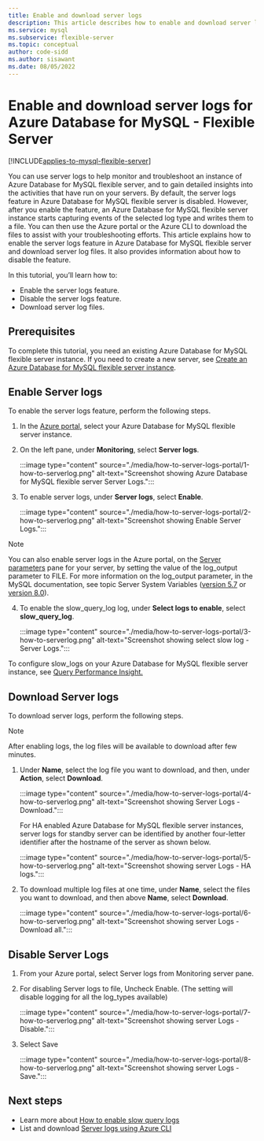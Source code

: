 ```yaml
---
title: Enable and download server logs
description: This article describes how to enable and download server logs for Azure Database for MySQL - Flexible Server by using the Azure portal.
ms.service: mysql
ms.subservice: flexible-server
ms.topic: conceptual
author: code-sidd
ms.author: sisawant
ms.date: 08/05/2022
---
```

# Enable and download server logs for Azure Database for MySQL - Flexible Server

[!INCLUDE[applies-to-mysql-flexible-server](../includes/applies-to-mysql-flexible-server.md)]

You can use server logs to help monitor and troubleshoot an instance of Azure Database for MySQL flexible server, and to gain detailed insights into the activities that have run on your servers.
By default, the server logs feature in Azure Database for MySQL flexible server is disabled. However, after you enable the feature, an Azure Database for MySQL flexible server instance starts capturing events of the selected log type and writes them to a file. You can then use the Azure portal or the Azure CLI to download the files to assist with your troubleshooting efforts.
This article explains how to enable the server logs feature in Azure Database for MySQL flexible server and download server log files. It also provides information about how to disable the feature.

In this tutorial, you’ll learn how to:
- Enable the server logs feature.
- Disable the server logs feature.
- Download server log files.

## Prerequisites

To complete this tutorial, you need an existing Azure Database for MySQL flexible server instance. If you need to create a new server, see [Create an Azure Database for MySQL flexible server instance](./quickstart-create-server-portal.md).

## Enable Server logs

To enable the server logs feature, perform the following steps.

1. In the [Azure portal](https://portal.azure.com), select your Azure Database for MySQL flexible server instance.

2. On the left pane, under **Monitoring**, select **Server logs**.

    :::image type="content" source="./media/how-to-server-logs-portal/1-how-to-serverlog.png" alt-text="Screenshot showing Azure Database for MySQL flexible server Server Logs.":::

3. To enable server logs, under **Server logs**, select **Enable**.

    :::image type="content" source="./media/how-to-server-logs-portal/2-how-to-serverlog.png" alt-text="Screenshot showing Enable Server Logs.":::

>[!Note]
> You can also enable server logs in the Azure portal, on the [Server parameters](./how-to-configure-server-parameters-portal.md) pane for your server, by setting the value of the log_output parameter to FILE.
> For more information on the log_output parameter, in the MySQL documentation, see topic Server System Variables ([version 5.7](https://dev.mysql.com/doc/refman/5.7/en/server-system-variables.html#sysvar_log_output) or [version 8.0](https://dev.mysql.com/doc/refman/8.0/en/server-system-variables.html#sysvar_log_output)).

4. To enable the slow_query_log log, under **Select logs to enable**, select **slow_query_log**.

    :::image type="content" source="./media/how-to-server-logs-portal/3-how-to-serverlog.png" alt-text="Screenshot showing select slow log - Server Logs.":::

To configure slow_logs on your Azure Database for MySQL flexible server instance, see [Query Performance Insight.](./tutorial-query-performance-insights.md)


## Download Server logs

To download server logs, perform the following steps.
> [!Note]
> After enabling logs, the log files will be available to download after few minutes.

1. Under **Name**, select the log file you want to download, and then, under **Action**, select **Download**.

    :::image type="content" source="./media/how-to-server-logs-portal/4-how-to-serverlog.png" alt-text="Screenshot showing Server Logs - Download.":::

    For HA enabled Azure Database for MySQL flexible server instances, server logs for standby server can be identified by another four-letter identifier after the hostname of the server as shown below.

    :::image type="content" source="./media/how-to-server-logs-portal/5-how-to-serverlog.png" alt-text="Screenshot showing server Logs - HA logs.":::

2. To download multiple log files at one time, under **Name**, select the files you want to download, and then above **Name**, select **Download**.

    :::image type="content" source="./media/how-to-server-logs-portal/6-how-to-serverlog.png" alt-text="Screenshot showing server Logs - Download all.":::


## Disable Server Logs

1. From your Azure portal, select Server logs from Monitoring server pane.

2. For disabling Server logs to file, Uncheck Enable. (The setting will disable logging for all the log_types available)

    :::image type="content" source="./media/how-to-server-logs-portal/7-how-to-serverlog.png" alt-text="Screenshot showing server Logs - Disable.":::

3. Select Save

    :::image type="content" source="./media/how-to-server-logs-portal/8-how-to-serverlog.png" alt-text="Screenshot showing server Logs - Save.":::


## Next steps
- Learn more about [How to enable slow query logs](./tutorial-query-performance-insights.md#configure-slow-query-logs-by-using-the-azure-portal)
- List and download [Server logs using Azure CLI](./how-to-server-logs-cli.md)
